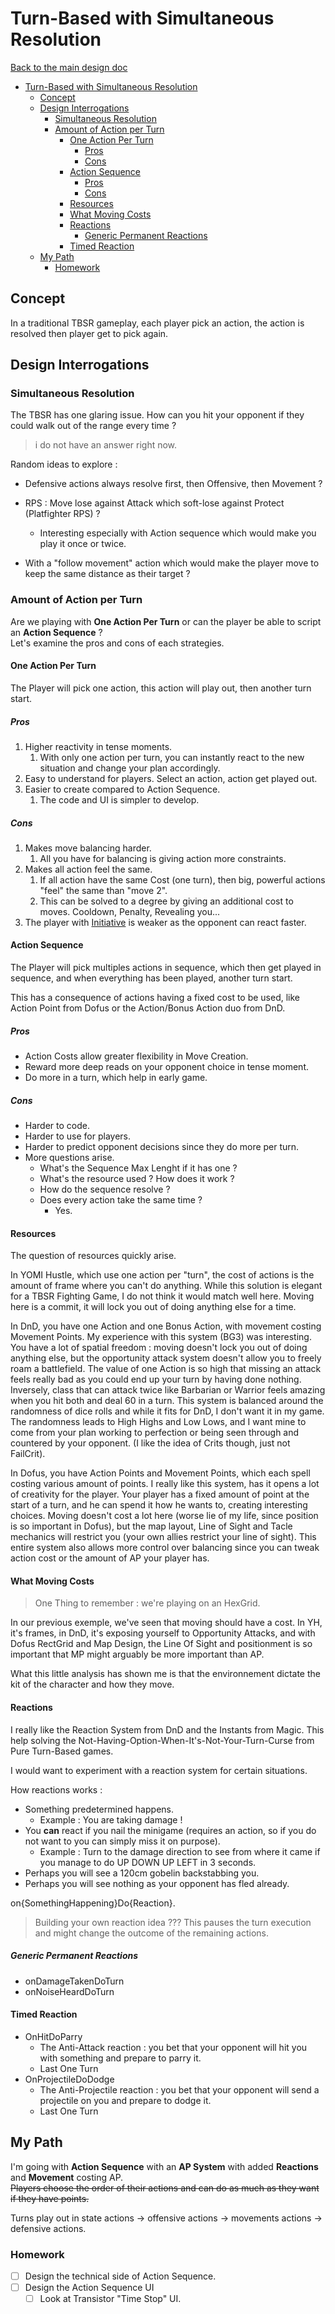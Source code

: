 # Turn-Based with Simultaneous Resolution

[Back to the main design doc](../main.md)

- [Turn-Based with Simultaneous Resolution](#turn-based-with-simultaneous-resolution)
  - [Concept](#concept)
  - [Design Interrogations](#design-interrogations)
    - [Simultaneous Resolution](#simultaneous-resolution)
    - [Amount of Action per Turn](#amount-of-action-per-turn)
      - [One Action Per Turn](#one-action-per-turn)
        - [Pros](#pros)
        - [Cons](#cons)
      - [Action Sequence](#action-sequence)
        - [Pros](#pros-1)
        - [Cons](#cons-1)
      - [Resources](#resources)
      - [What Moving Costs](#what-moving-costs)
      - [Reactions](#reactions)
        - [Generic Permanent Reactions](#generic-permanent-reactions)
      - [Timed Reaction](#timed-reaction)
  - [My Path](#my-path)
    - [Homework](#homework)

## Concept

In a traditional TBSR gameplay, each player pick an action, the action is resolved then player get to pick again.

## Design Interrogations

### Simultaneous Resolution

The TBSR has one glaring issue. How can you hit your opponent if they could walk out of the range every time ?
> i do not have an answer right now.

Random ideas to explore :

- Defensive actions always resolve first, then Offensive, then Movement ?
- RPS : Move lose against Attack which soft-lose against Protect (Platfighter RPS) ?
  - Interesting especially with Action sequence which would make you play it once or twice.

- With a "follow movement" action which would make the player move to keep the same distance as their target ?

### Amount of Action per Turn

Are we playing with **One Action Per Turn** or can the player be able to script an **Action Sequence** ?  
Let's examine the pros and cons of each strategies.

#### One Action Per Turn

The Player will pick one action, this action will play out, then another turn start.

##### Pros

1. Higher reactivity in tense moments.
   1. With only one action per turn, you can instantly react to the new situation and change your plan accordingly.
2. Easy to understand for players. Select an action, action get played out.
3. Easier to create compared to Action Sequence.
   1. The code and UI is simpler to develop.

##### Cons

1. Makes move balancing harder.
   1. All you have for balancing is giving action more constraints.
2. Makes all action feel the same.
   1. If all action have the same Cost (one turn), then big, powerful actions "feel" the same than "move 2".
   2. This can be solved to a degree by giving an additional cost to moves. Cooldown, Penalty, Revealing you...
3. The player with [Initiative](../glossary.md#initiative) is weaker as the opponent can react faster.

#### Action Sequence

The Player will pick multiples actions in sequence, which then get played in sequence, and when everything has been played, another turn start.

This has a consequence of actions having a fixed cost to be used, like Action Point from Dofus or the Action/Bonus Action duo from DnD.

##### Pros

- Action Costs allow greater flexibility in Move Creation.
- Reward more deep reads on your opponent choice in tense moment.
- Do more in a turn, which help in early game.

##### Cons

- Harder to code.
- Harder to use for players.
- Harder to predict opponent decisions since they do more per turn.
- More questions arise.
  - What's the Sequence Max Lenght if it has one ?
  - What's the resource used ? How does it work ?
  - How do the sequence resolve ?
  - Does every action take the same time ?
    - Yes.

#### Resources

The question of resources quickly arise.

In YOMI Hustle, which use one action per "turn", the cost of actions is the amount of frame where you can't do anything. While this solution is elegant for a TBSR Fighting Game, I do not think it would match well here. Moving here is a commit, it will lock you out of doing anything else for a time.

In DnD, you have one Action and one Bonus Action, with movement costing Movement Points. My experience with this system (BG3) was interesting. You have a lot of spatial freedom : moving doesn't lock you out of doing anything else, but the opportunity attack system doesn't allow you to freely roam a battlefield. The value of one Action is so high that missing an attack feels really bad as you could end up your turn by having done nothing. Inversely, class that can attack twice like Barbarian or Warrior feels amazing when you hit both and deal 60 in a turn. This system is balanced around the randomness of dice rolls and while it fits for DnD, I don't want it in my game. The randomness leads to High Highs and Low Lows, and I want mine to come from your plan working to perfection or being seen through and countered by your opponent. (I like the idea of Crits though, just not FailCrit).

In Dofus, you have Action Points and Movement Points, which each spell costing various amount of points. I really like this system, has it opens a lot of creativity for the player. Your player has a fixed amount of point at the start of a turn, and he can spend it how he wants to, creating interesting choices. Moving doesn't cost a lot here (worse lie of my life, since position is so important in Dofus), but the map layout, Line of Sight and Tacle mechanics will restrict you (your own allies restrict your line of sight). This entire system also allows more control over balancing since you can tweak action cost or the amount of AP your player has.

#### What Moving Costs

> One Thing to remember : we're playing on an HexGrid.

In our previous exemple, we've seen that moving should have a cost. In YH, it's frames, in DnD, it's exposing yourself to Opportunity Attacks, and with Dofus RectGrid and Map Design, the Line Of Sight and positionment is so important that MP might arguably be more important than AP.

What this little analysis has shown me is that the environnement dictate the kit of the character and how they move.

#### Reactions

I really like the Reaction System from DnD and the Instants from Magic. This help solving the Not-Having-Option-When-It's-Not-Your-Turn-Curse from Pure Turn-Based games.

I would want to experiment with a reaction system for certain situations.

How reactions works :

- Something predetermined happens.
  - Example : You are taking damage !
- You **can** react if you nail the minigame (requires an action, so if you do not want to you can simply miss it on purpose).
  - Example : Turn to the damage direction to see from where it came if you manage to do UP DOWN UP LEFT in 3 seconds.
- Perhaps you will see a 120cm gobelin backstabbing you.
- Perhaps you will see nothing as your opponent has fled already.

on{SomethingHappening}Do{Reaction}.

> Building your own reaction idea ???
This pauses the turn execution and might change the outcome of the remaining actions.

##### Generic Permanent Reactions

- onDamageTakenDoTurn
- onNoiseHeardDoTurn

#### Timed Reaction

- OnHitDoParry
  - The Anti-Attack reaction : you bet that your opponent will hit you with something and prepare to parry it.
  - Last One Turn
- OnProjectileDoDodge
  - The Anti-Projectile reaction : you bet that your opponent will send a projectile on you and prepare to dodge it.
  - Last One Turn

## My Path

I'm going with **Action Sequence** with an **AP System** with added **Reactions** and **Movement** costing AP.  
~~Players choose the order of their actions and can do as much as they want if they have points.~~

Turns play out in state actions -> offensive actions  -> movements actions -> defensive actions.

### Homework

- [ ] Design the technical side of Action Sequence.
- [ ] Design the Action Sequence UI
  - [ ] Look at Transistor "Time Stop" UI.
